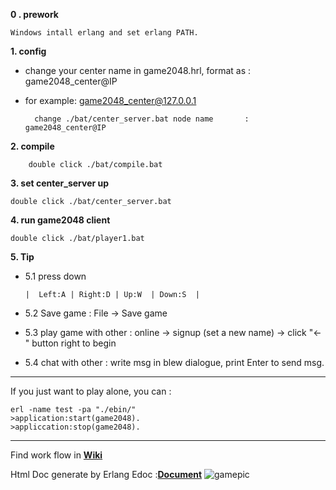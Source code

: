 **0 . prework**

    Windows intall erlang and set erlang PATH.

**1. config**

- change your center name in game2048.hrl, format as : game2048_center@IP
- for example: game2048_center@127.0.0.1 
	
		change ./bat/center_server.bat node name       : game2048_center@IP
	

**2. compile**

		
		double click ./bat/compile.bat
     
**3.  set center_server up**
     	
	double click ./bat/center_server.bat
  
**4. run game2048 client**

	double click ./bat/player1.bat
**5. Tip**
	
-   5.1 press down 
   
    	|  Left:A | Right:D | Up:W  | Down:S  |

- 	5.2 Save game : File -> Save game
- 	5.3 play game with other : online -> signup (set a new name) -> click "<-" button right to begin

- 	5.4 chat with other : write msg in blew dialogue, print Enter to send msg.

-------------------------------------------------------------------------
If you just want to play alone, you can :
	
	erl -name test -pa "./ebin/"
    >application:start(game2048).
    >appliccation:stop(game2048).

---------------------------------------------------------------------------
Find work flow in  **[Wiki](https://github.com/zhongwencool/2048/wiki)**

 Html Doc generate by Erlang Edoc :**[Document](https://github.com/zhongwencool/2048/tree/master/doc)**
![gamepic](http://zhongwencool.qiniudn.com/erlang2048.png)